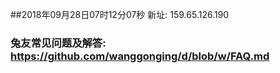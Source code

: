 ##2018年09月28日07时12分07秒 新址: 159.65.126.190
### 兔友常见问题及解答: https://github.com/wanggonging/d/blob/w/FAQ.md
